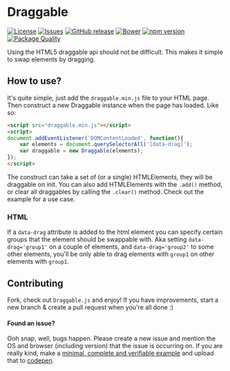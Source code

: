 # Draggable
[![License](http://img.shields.io/:license-mit-blue.svg)](https://github.com/terwanerik/Draggable/blob/master/LICENSE)
[![Issues](https://img.shields.io/github/issues/terwanerik/Draggable.svg)](https://github.com/terwanerik/Draggable/issues)
[![GitHub release](https://img.shields.io/github/release/terwanerik/Draggable.svg?maxAge=2592000)]()
[![Bower](https://img.shields.io/bower/v/Draggable.svg?maxAge=2592000)]()
[![npm version](https://badge.fury.io/js/draggable-elements.svg)](https://www.npmjs.com/package/draggable-elements)
[![Package Quality](http://npm.packagequality.com/shield/draggable-elements.svg)](http://packagequality.com/#?package=draggable-elements)

Using the HTML5 draggable api should not be difficult. This makes it simple to swap elements by dragging.

## How to use?
It's quite simple, just add the `draggable.min.js` file to your HTML page. Then construct a new Draggable instance when the page has loaded. Like so:

```html
<script src="draggable.min.js"></script>
<script>
document.addEventListener('DOMContentLoaded', function(){
	var elements = document.querySelectorAll('[data-drag]');
	var draggable = new Draggable(elements);
});
</script>
```

The construct can take a set of (or a single) HTMLElements, they will be draggable on init. You can also add HTMLElements with the `.add()` method, or clear all draggables by calling the `.clear()` method. Check out the example for a use case.

### HTML
If a `data-drag` attribute is added to the html element you can specify certain groups that the element should be swappable with. Aka setting `data-drag='group1'` on a couple of elements, and `data-drag='group2'` to some other elements, you'll be only able to drag elements with `group1` on other elements with `group1`.

## Contributing
Fork, check out `Draggable.js` and enjoy! If you have improvements, start a new branch & create a pull request when you're all done :)

#### Found an issue?
Ooh snap, well, bugs happen. Please create a new issue and mention the OS and browser (including version) that the issue is occurring on. If you are really kind, make a [minimal, complete and verifiable example](http://stackoverflow.com/help/mcve) and upload that to [codepen](http://codepen.io).